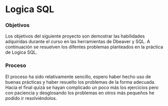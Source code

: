 # Logica SQL

### Objetivos

Los objetivos del siguiente proyecto son demostrar las habilidades adquiridas durante el curso en las herramientas de Dbeaver y SQL. A continuación se resuelven los difentes problemas planteados en la práctica de Logica SQL.

### Proceso

El proceso ha sido relativamente sencillo, espero haber hecho uso de buenas prácticas y haber resuelto los problemas de la forma adecuada. Hacia el final quizá se hayan complicado un poco más los ejercicios pero con paciencia y desglosando los problemas en otros más pequeños he podido ir resolviéndolos. 